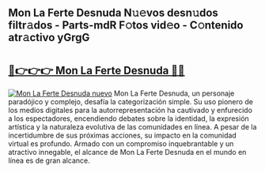 ## Mon La Ferte Desnuda N𝚞𝚎vos desn𝚞dos filtr𝚊dos - Parts-mdR F𝚘tos vid𝚎o - C𝚘ntenido atr𝚊ctivo yGrgG

# <h2><a href="http://mb9mhj.tromn.icu/?c=Mon+La+Ferte+Desnuda">🔗👉👉👉 Mon La Ferte Desnuda 🔗🔗</a></h2>

[![Mon La Ferte Desnuda nuevo](https://i.imgur.com/pEAQMta.gif)](http://mb9mhj.tromn.icu/?c=Mon+La+Ferte+Desnuda)
Mon La Ferte Desnuda, un personaje paradójico y complejo, desafía la categorización simple. Su uso pionero de los medios digitales para la autorrepresentación ha cautivado y enfurecido a los espectadores, encendiendo debates sobre la identidad, la expresión artística y la naturaleza evolutiva de las comunidades en línea. A pesar de la incertidumbre de sus próximas acciones, su impacto en la comunidad virtual es profundo. Armado con un compromiso inquebrantable y un atractivo innegable, el alcance de Mon La Ferte Desnuda en el mundo en línea es de gran alcance.
